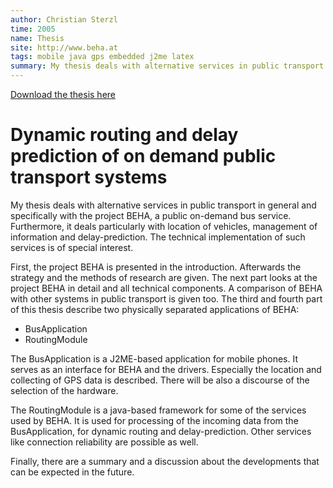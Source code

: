 ```yaml
---
author: Christian Sterzl
time: 2005
name: Thesis
site: http://www.beha.at
tags: mobile java gps embedded j2me latex
summary: My thesis deals with alternative services in public transport in general and specifically with the project BEHA, a public on-demand bus service. Furthermore, it deals particularly with the location of vehicles, management of information and delay-prediction. The technical implementation of such services is of special interest. The thesis is written in german.
---
```


<a class="download" name="thesis" title="Download the thesis here" rel="tooltip" href="/assets/DA_Sterzl.pdf" target="_blank">Download the thesis here</a>

# Dynamic routing and delay prediction of on demand public transport systems

My thesis deals with alternative services in public transport in general and specifically with the project BEHA, a public on-demand bus service. Furthermore, it deals particularly with location of vehicles, management of information and delay-prediction. The technical implementation of such services is of special interest.

First, the project BEHA is presented in the introduction. Afterwards the strategy and the methods of research are given. The next part looks at the project BEHA in detail and all technical components. A comparison of BEHA with other systems in public transport is given too. The third and fourth part of this thesis describe two physically separated applications of BEHA:

* BusApplication
* RoutingModule

The BusApplication is a J2ME-based application for mobile phones. It serves as an interface for BEHA and the drivers. Especially the location and collecting of GPS data is described. There will be also a discourse of the selection of the hardware.

The RoutingModule is a java-based framework for some of the services used by BEHA. It is used for processing of the incoming data from the BusApplication, for dynamic routing and delay-prediction. Other services like connection reliability are possible as well.

Finally, there are a summary and a discussion about the developments that can be expected in the future.
